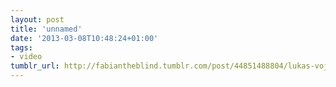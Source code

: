 ```yaml
---
layout: post
title: 'unnamed'
date: '2013-03-08T10:48:24+01:00'
tags:
- video
tumblr_url: http://fabiantheblind.tumblr.com/post/44851488804/lukas-vojir-saz-written-directed-and-animated
---
```

